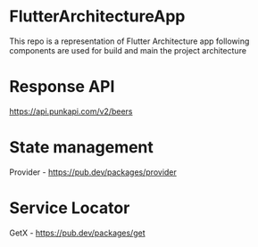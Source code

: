 # FlutterArchitectureApp
This repo is a representation of Flutter Architecture app following components are used for build and main the project architecture

# Response API
https://api.punkapi.com/v2/beers

# State management 
Provider - https://pub.dev/packages/provider

# Service Locator 
GetX - https://pub.dev/packages/get



